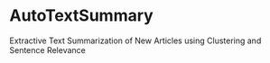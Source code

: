 # AutoTextSummary
Extractive Text Summarization of New Articles using Clustering and Sentence Relevance
